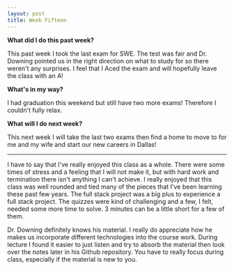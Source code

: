 ```yaml
---
layout: post
title: Week Fifteen
---
```

<b>What did I do this past week?</b><br>
<p>This past week I took the last exam for SWE. The test was fair and Dr. Downing pointed us in the right direction on what to study for so there weren't any surprises. I feel that I Aced the exam and will hopefully leave the class with an A!</p>

<b>What's in my way?</b><br>
<p>I had graduation this weekend but still have two more exams! Therefore I couldn't fully relax.</p>

<b>What will I do next week?</b><br>
<p>This next week I will take the last two exams then find a home to move to for me and my wife and start our new careers in Dallas!</p>

<hr>

<p>I have to say that I've really enjoyed this class as a whole. There were some times of stress and a feeling that I will not make it, but with hard work and termination there isn't anything I can't achieve. I really enjoyed that this class was well rounded and tied many of the pieces that I've been learning these past few years. The full stack project was a big plus to experience a full stack project. The quizzes were kind of challenging and a few, I felt, needed some more time to solve. 3 minutes can be a little short for a few of them.</p>

<p>Dr. Downing definitely knows his material. I really do appreciate how he makes us incorporate different technologies into the course work. During lecture I found it easier to just listen and try to absorb the material then look over the notes later in his Github repository. You have to really focus during class, especially if the material is new to you.</p>


